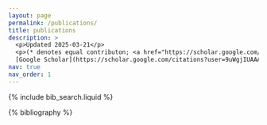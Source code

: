 ```yaml
---
layout: page
permalink: /publications/
title: publications
description: >
  <p>Updated 2025-03-21</p>
  <p>(* denotes equal contributon; <a href="https://scholar.google.com/citations?user=9uWgjIUAAAAJ&hl=en">Google Scholar</a>)</p>
  [Google Scholar](https://scholar.google.com/citations?user=9uWgjIUAAAAJ&hl=en)
nav: true
nav_order: 1
---
```


<!-- _pages/publications.md -->

<!-- Bibsearch Feature -->

{% include bib_search.liquid %}

<div class="publications">

{% bibliography %}

</div>
